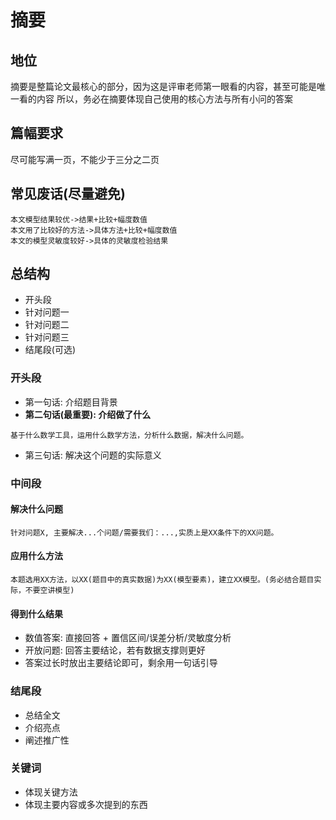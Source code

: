 # 摘要

## 地位
摘要是整篇论文最核心的部分，因为这是评审老师第一眼看的内容，甚至可能是唯一看的内容
所以，务必在摘要体现自己使用的核心方法与所有小问的答案

## 篇幅要求
尽可能写满一页，不能少于三分之二页

## 常见废话(尽量避免)
    本文模型结果较优->结果+比较+幅度数值
    本文用了比较好的方法->具体方法+比较+幅度数值
    本文的模型灵敏度较好->具体的灵敏度检验结果

## 总结构
* 开头段
* 针对问题一
* 针对问题二
* 针对问题三
* 结尾段(可选)

### 开头段
* 第一句话: 介绍题目背景
* **第二句话(最重要): 介绍做了什么**
```
基于什么数学工具，运用什么数学方法，分析什么数据，解决什么问题。
```
* 第三句话: 解决这个问题的实际意义

### 中间段
#### 解决什么问题
    针对问题X, 主要解决...个问题/需要我们：...,实质上是XX条件下的XX问题。
#### 应用什么方法
    本题选用XX方法，以XX(题目中的真实数据)为XX(模型要素)，建立XX模型。(务必结合题目实际，不要空讲模型)
#### 得到什么结果
* 数值答案: 直接回答 + 置信区间/误差分析/灵敏度分析
* 开放问题: 回答主要结论，若有数据支撑则更好
* 答案过长时放出主要结论即可，剩余用一句话引导


### 结尾段
* 总结全文
* 介绍亮点
* 阐述推广性
  
### 关键词
* 体现关键方法
* 体现主要内容或多次提到的东西